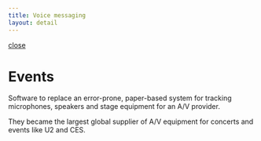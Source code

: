 ```yaml
---
title: Voice messaging
layout: detail
---
```

<div class="detail events">
    <div class="detail-close"><a href="/"><span class="material-symbols-outlined">close</span></a></div>
    <div class="left">
      <div class="detail-top-image events"></div>
    </div>
    <div class="right">
      <div class="detail-content">
        <div class="detail-title"><h1>Events</h1></div>
          <p>Software to replace an error-prone, paper-based system for tracking microphones, speakers and stage equipment for an A/V provider.</p>
          <p class="last">They became the largest global supplier of A/V equipment for concerts and events like U2 and CES.</p>
      </div>
    </div>
</div>
